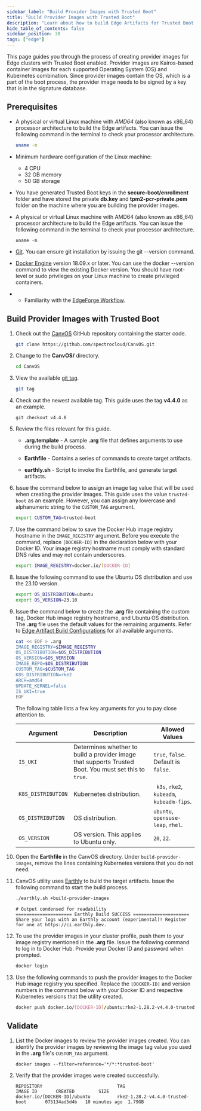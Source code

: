 ```yaml
---
sidebar_label: "Build Provider Images with Trusted Boot"
title: "Build Provider Images with Trusted Boot"
description: "Learn about how to build Edge Artifacts for Trusted Boot."
hide_table_of_contents: false
sidebar_position: 30
tags: ["edge"]
---
```


This page guides you through the process of creating provider images for Edge clusters with Trusted Boot enabled.
Provider images are Kairos-based container images for each supported Operating System (OS) and Kubernetes combination.
Since provider images contain the OS, which is a part of the boot process, the provider image needs to be signed by a
key that is in the signature database.

## Prerequisites

- A physical or virtual Linux machine with _AMD64_ (also known as x86_64) processor architecture to build the Edge
  artifacts. You can issue the following command in the terminal to check your processor architecture.

  ```bash
  uname -m
  ```

- Minimum hardware configuration of the Linux machine:

  - 4 CPU
  - 32 GB memory
  - 50 GB storage

- You have generated Trusted Boot keys in the **secure-boot/enrollment** folder and have stored the private **db.key**
  and **tpm2-pcr-private.pem** folder on the machine where you are building the provider images.

- A physical or virtual Linux machine with AMD64 (also known as x86_64) processor architecture to build the Edge
  artifacts. You can issue the following command in the terminal to check your processor architecture.

  ```shell
  uname -m
  ```

- [Git](https://cli.github.com/manual/installation). You can ensure git installation by issuing the git --version
  command.

- [Docker Engine](https://docs.docker.com/engine/install/) version 18.09.x or later. You can use the docker --version
  command to view the existing Docker version. You should have root-level or sudo privileges on your Linux machine to
  create privileged containers.

- - Familiarity with the [EdgeForge Workflow](../edgeforge-workflow/).

## Build Provider Images with Trusted Boot

1. Check out the [CanvOS](https://github.com/spectrocloud/CanvOS) GitHub repository containing the starter code.

   ```bash
   git clone https://github.com/spectrocloud/CanvOS.git
   ```

2. Change to the **CanvOS/** directory.

   ```bash
   cd CanvOS
   ```

3. View the available [git tag](https://github.com/spectrocloud/CanvOS/tags).

   ```bash
   git tag
   ```

4. Check out the newest available tag. This guide uses the tag **v4.4.0** as an example.

   ```shell
   git checkout v4.4.0
   ```

5. Review the files relevant for this guide.

   - **.arg.template** - A sample **.arg** file that defines arguments to use during the build process.

   - **Earthfile** - Contains a series of commands to create target artifacts.

   - **earthly.sh** - Script to invoke the Earthfile, and generate target artifacts.

6. Issue the command below to assign an image tag value that will be used when creating the provider images. This guide
   uses the value `trusted-boot` as an example. However, you can assign any lowercase and alphanumeric string to the
   `CUSTOM_TAG` argument.

   ```bash
   export CUSTOM_TAG=trusted-boot
   ```

7. Use the command below to save the Docker Hub image registry hostname in the `IMAGE_REGISTRY` argument. Before you
   execute the command, replace `[DOCKER-ID]` in the declaration below with your Docker ID. Your image registry hostname
   must comply with standard DNS rules and may not contain underscores.

   ```bash
   export IMAGE_REGISTRY=docker.io/[DOCKER-ID]
   ```

8. Issue the following command to use the Ubuntu OS distribution and use the 23.10 version.

   ```bash
   export OS_DISTRIBUTION=ubuntu
   export OS_VERSION=23.10
   ```

9. Issue the command below to create the **.arg** file containing the custom tag, Docker Hub image registry hostname,
   and Ubuntu OS distribution. The **.arg** file uses the default values for the remaining arguments. Refer to
   [Edge Artifact Build Configurations](../edgeforge-workflow/palette-canvos/arg.md) for all available arguments.

   ```bash
   cat << EOF > .arg
   IMAGE_REGISTRY=$IMAGE_REGISTRY
   OS_DISTRIBUTION=$OS_DISTRIBUTION
   OS_VERSION=$OS_VERSION
   IMAGE_REPO=$OS_DISTRIBUTION
   CUSTOM_TAG=$CUSTOM_TAG
   K8S_DISTRIBUTION=rke2
   ARCH=amd64
   UPDATE_KERNEL=false
   IS_UKI=true
   EOF
   ```

   The following table lists a few key arguments for you to pay close attention to.

   | **Argument**       | **Description**                                                                                       | **Allowed Values**                         |
   | ------------------ | ----------------------------------------------------------------------------------------------------- | ------------------------------------------ |
   | `IS_UKI`           | Determines whether to build a provider image that supports Trusted Boot. You must set this to `true`. | `true`, `false`. Default is `false`.       |
   | `K8S_DISTRIBUTION` | Kubernetes distribution.                                                                              | ` k3s`, `rke2`, `kubeadm`, `kubeadm-fips`. |
   | `OS_DISTRIBUTION`  | OS distribution.                                                                                      | `ubuntu`, `opensuse-leap`, `rhel`.         |
   | `OS_VERSION`       | OS version. This applies to Ubuntu only.                                                              | `20`, `22`.                                |

10. Open the **Earthfile** in the CanvOS directory. Under `build-provider-images`, remove the lines containing
    Kubernetes versions that you do not need.

11. CanvOS utility uses [Earthly](https://earthly.dev/) to build the target artifacts. Issue the following command to
    start the build process.

    ```bash
    ./earthly.sh +build-provider-images
    ```

    ```hideClipboard bash
    # Output condensed for readability
    ===================== Earthly Build SUCCESS =====================
    Share your logs with an Earthly account (experimental)! Register for one at https://ci.earthly.dev.
    ```

12. To use the provider images in your cluster profile, push them to your image registry mentioned in the **.arg** file.
    Issue the following command to log in to Docker Hub. Provide your Docker ID and password when prompted.

    ```bash
    docker login
    ```

13. Use the following commands to push the provider images to the Docker Hub image registry you specified. Replace the
    `[DOCKER-ID]` and version numbers in the command below with your Docker ID and respective Kubernetes versions that
    the utility created.

    ```bash
    docker push docker.io/[DOCKER-ID]/ubuntu:rke2-1.28.2-v4.4.0-trusted-boot
    ```

## Validate

1. List the Docker images to review the provider images created. You can identify the provider images by reviewing the
   image tag value you used in the **.arg** file's `CUSTOM_TAG` argument.

   ```
   docker images --filter=reference='*/*:*trusted-boot'
   ```

2. Verify that the provider images were created successfully.

   ```hideClipboard
   REPOSITORY                            TAG                                   IMAGE ID       CREATED         SIZE
   docker.io/[DOCKER-ID]/ubuntu          rke2-1.28.2-v4.4.0-trusted-boot       075134ad5d4b   10 minutes ago  1.79GB
   ```
